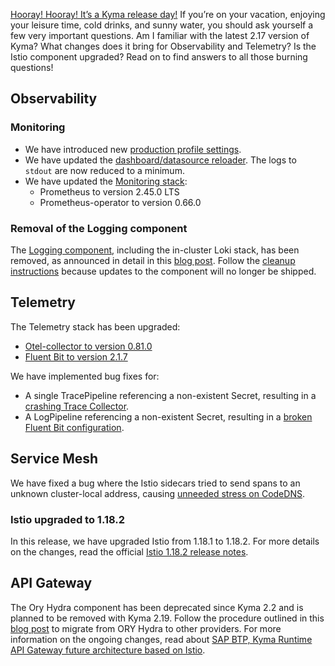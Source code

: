 [Hooray! Hooray! It’s a Kyma release day!](https://www.youtube.com/watch?v=ModISbNyQ8I&t=36s) If you’re on your vacation, enjoying your leisure time, cold drinks, and sunny water, you should ask yourself a few very important questions. Am I familiar with the latest 2.17 version of Kyma? What changes does it bring for Observability and Telemetry? Is the Istio component upgraded? Read on to find answers to all those burning questions!

## Observability

### Monitoring
- We have introduced new [production profile settings](https://github.com/kyma-project/kyma/pull/17652). 
- We have updated the [dashboard/datasource reloader](https://github.com/kyma-project/kyma/pull/17812). The logs to `stdout` are now reduced to a minimum.
- We have updated the [Monitoring stack]((https://github.com/kyma-project/kyma/pull/17877)):
  - Prometheus to version 2.45.0 LTS
  - Prometheus-operator to version 0.66.0

### Removal of the Logging component
The [Logging component](https://github.com/kyma-project/kyma/issues/15827), including the in-cluster Loki stack, has been removed, as announced in detail in this [blog post](https://blogs.sap.com/2023/06/02/removal-of-loki-based-application-logs-in-sap-btp-kyma-runtime/). Follow the [cleanup instructions](https://github.com/kyma-project/kyma/blob/release-2.17/docs/migration-guide-2.16-2.17.md) because updates to the component will no longer be shipped.

## Telemetry
The Telemetry stack has been upgraded:
- [Otel-collector to version 0.81.0](https://github.com/kyma-project/kyma/pull/17807)
- [Fluent Bit to version 2.1.7](https://github.com/kyma-project/kyma/pull/17878)

We have implemented bug fixes for: 
- A single TracePipeline referencing a non-existent Secret, resulting in a [crashing Trace Collector](https://github.com/kyma-project/telemetry-manager/issues/272).
- A LogPipeline referencing a non-existent Secret, resulting in a [broken Fluent Bit configuration](https://github.com/kyma-project/telemetry-manager/issues/137).
	
## Service Mesh
We have fixed a bug where the Istio sidecars tried to send spans to an unknown cluster-local address, causing [unneeded stress on CodeDNS](https://github.com/kyma-project/kyma/pull/17811).

### Istio upgraded to 1.18.2
In this release, we have upgraded Istio from 1.18.1 to 1.18.2. For more details on the changes, read the official [Istio 1.18.2 release notes](https://istio.io/latest/news/releases/1.18.x/announcing-1.18/upgrade-notes/).

## API Gateway
The Ory Hydra component has been deprecated since Kyma 2.2 and is planned to be removed with Kyma 2.19. Follow the procedure outlined in this [blog post](https://blogs.sap.com/2023/06/06/sap-btp-kyma-runtime-ory-hydra-oauth2-client-migration/) to migrate from ORY Hydra to other providers. For more information on the ongoing changes, read about [SAP BTP, Kyma Runtime API Gateway future architecture based on Istio](https://blogs.sap.com/2023/02/10/sap-btp-kyma-runtime-api-gateway-future-architecture-based-on-istio/).
